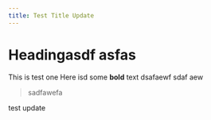 ```yaml
---
title: Test Title Update
---
```

<h1>Headingasdf asfas</h1><p>This is test one   Here isd some <strong>bold</strong> text dsafaewf sdaf aew</p><blockquote>sadfawefa</blockquote><p></p><p>test update</p>
